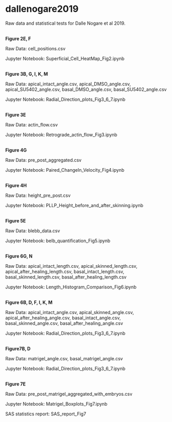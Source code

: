 # dallenogare2019
Raw data and statistical tests for Dalle Nogare et al 2019.

<br>
<b> Figure 2E, F </b>

Raw Data: cell_positions.csv

Jupyter Notebook: Superficial_Cell_HeatMap_Fig2.ipynb

<br>
<b> Figure 3B, G, I, K, M</b>

Raw Data: apical_intact_angle.csv, apical_DMSO_angle.csv, apical_SU5402_angle.csv, basal_DMSO_angle.csv, basal_SU5402_angle.csv

Jupyter Notebook: Radial_Direction_plots_Fig3_6_7.ipynb

<br>
<b>Figure 3E </b>

Raw Data: actin_flow.csv

Jupyter Notebook: Retrograde_actin_flow_Fig3.ipynb

<br>
<b> Figure 4G</b>

Raw Data: pre_post_aggregated.csv

Jupyter Notebook: Paired_ChangeIn_Velocity_Fig4.ipynb

<br>
<b> Figure 4H</b>

Raw Data: height_pre_post.csv

Jupyter Notebook: PLLP_Height_before_and_after_skinning.ipynb

<br>
<b> Figure 5E</b>
<p>
Raw Data: blebb_data.csv

Jupyter Notebook: belb_quantification_Fig5.ipynb
</p>
<br>
<b> Figure 6G, N</b>

Raw Data: apical_intact_length.csv, apical_skinned_length.csv, apical_after_healing_length.csv, basal_intact_length.csv, basal_skinned_length.csv, basal_after_healing_length.csv

Jupyter Notebook: Length_Histogram_Comparison_Fig6.ipynb

<br>
<b> Figure 6B, D, F, I, K, M</b>

Raw Data: apical_intact_angle.csv, apical_skinned_angle.csv, apical_after_healing_angle.csv, basal_intact_angle.csv, basal_skinned_angle.csv, basal_after_healing_angle.csv

Jupyter Notebook: Radial_Direction_plots_Fig3_6_7.ipynb

<br>
<b> Figure7B, D</b>

Raw Data: matrigel_angle.csv, basal_matrigel_angle.csv

Jupyter Notebook: Radial_Direction_plots_Fig3_6_7.ipynb

<br>
<b> Figure 7E</b>

Raw Data: pre_post_matrigel_aggregated_with_embryos.csv

Jupyter Notebook: Matrigel_Boxplots_Fig7.ipynb

SAS statistics report: SAS_report_Fig7

